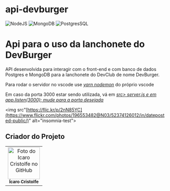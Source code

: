 # api-devburger

![NodeJS](https://img.shields.io/badge/Node.js-43853D?style=for-the-badge&logo=node.js&logoColor=white)
![MongoDB](https://img.shields.io/badge/MongoDB-4EA94B?style=for-the-badge&logo=mongodb&logoColor=white)
![PostgresSQL](https://img.shields.io/badge/PostgreSQL-316192?style=for-the-badge&logo=postgresql&logoColor=white)

<h1> Api para o uso da lanchonete do DevBurger </h1>

<p> API desenvolvida para interagir com o front-end e com banco de dados Postgres e MongoDB para a lanchonete do DevClub de nome DevBurger.</p>

<p> Para rodar o servidor no vscode use <i><u>yarn nodemon</u> </i> do próprio vscode</p>
<p> Em caso da porta 3000 estar sendo utilizada, vá em <i><u> src> server.js e em app.listen(3000); mude para a porta desejada</u> </i> </p> 

<img src"[https://flic.kr/p/2nN85YC](https://www.flickr.com/photos/196553482@N03/52374126012/in/dateposted-public/)" alt="insomnia-test">

## Criador do Projeto
<table>
  <tr>
    <td align="center">
      <a href="#">
        <img src="https://avatars.githubusercontent.com/u/82662425?v=4" width="100px;" alt="Foto do Icaro Cristolfe no GitHub"/><br>
        <sub>
          <b>Ícaro Cristolfe</b>
        </sub>
      </a>
    </td>
  </tr>
</table>
